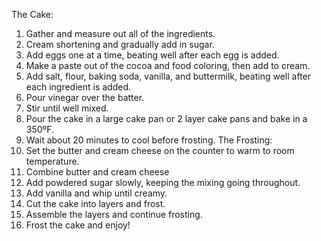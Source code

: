 The Cake:
1) Gather and measure out all of the ingredients.
2) Cream shortening and gradually add in sugar.
3) Add eggs one at a time, beating well after each egg is added.
4) Make a paste out of the cocoa and food coloring, then add to cream.
5) Add salt, flour, baking soda, vanilla, and buttermilk, beating well after each ingredient is added. 
6) Pour vinegar over the batter.
7) Stir until well mixed.
8) Pour the cake in a large cake pan or 2 layer cake pans and bake in a 350ºF.
9) Wait about 20 minutes to cool before frosting.
The Frosting:
1) Set the butter and cream cheese on the counter to warm to room temperature.
2) Combine butter and cream cheese
3) Add powdered sugar slowly, keeping the mixing going throughout. 
4) Add vanilla and whip until creamy.
5) Cut the cake into layers and frost.
6) Assemble the layers and continue frosting. 
7) Frost the cake and enjoy!